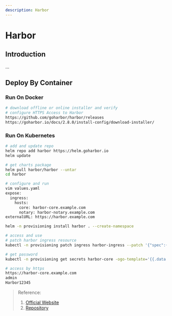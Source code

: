 ```yaml
---
description: Harbor
---
```


# Harbor

## Introduction

...

## Deploy By Container

### Run On Docker

```bash
# download offline or online installer and verify
# configure HTTPS Access to Harbor
https://github.com/goharbor/harbor/releases
https://goharbor.io/docs/2.8.0/install-config/download-installer/


```

### Run On Kubernetes

```bash
# add and update repo
helm repo add harbor https://helm.goharbor.io
helm update

# get charts package
helm pull harbor/harbor --untar
cd harbor

# configure and run
vim values.yaml
expose:
  ingress:
    hosts:
      core: harbor-core.example.com
      notary: harbor-notary.example.com
externalURL: https://harbor.example.com

helm -n provisioning install harbor . --create-namespace

# access and use
# patch harbor ingress resource
kubectl -n provisioning patch ingress harbor-ingress --patch '{"spec":{"ingressClassName": "nginx"}}'

# get password
kubectl -n provisioning get secrets harbor-core -ogo-template='{{.data.HARBOR_ADMIN_PASSWORD|base64decode}}'

# access by https
https://harbor-core.example.com
admin
Harbor12345
```

> Reference:
>
> 1. [Official Website](https://goharbor.io/docs/2.8.0/install-config/)
> 2. [Repository](https://github.com/goharbor/harbor)
